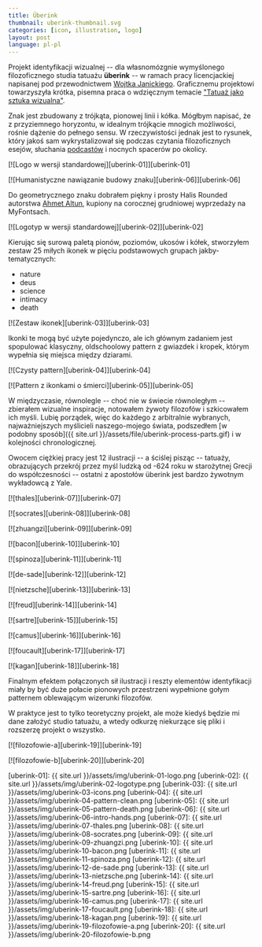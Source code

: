 ```yaml
---
title: Überink
thumbnail: uberink-thumbnail.svg
categories: [icon, illustration, logo]
layout: post
language: pl-pl
---
```


Projekt identyfikacji wizualnej -- dla własnomózgnie wymyślonego filozoficznego studia tatuażu **überink** -- w ramach pracy licencjackiej napisanej pod przewodnictwem [Wojtka Janickiego](http://gobranding.eu/). Graficznemu projektowi towarzyszyła krótka, pisemna praca o wdzięcznym temacie ["Tatuaż jako sztuka wizualna"]({{site.url}}/assets/file/uberink-historia-tatuazu.pdf).

Znak jest zbudowany z trójkąta, pionowej linii i kółka. Mógłbym napisać, że z przyziemnego horyzontu, w idealnym trójkącie mnogich możliwości, rośnie dążenie do pełnego sensu. W rzeczywistości jednak jest to rysunek, który jakoś sam wykrystalizował się podczas czytania filozoficznych esejów, słuchania [podcastów](http://www.partiallyexaminedlife.com/) i nocnych spacerów po okolicy.

[![Logo w wersji standardowej][uberink-01]][uberink-01]

[![Humanistyczne nawiązanie budowy znaku][uberink-06]][uberink-06]

Do geometrycznego znaku dobrałem piękny i prosty Halis Rounded autorstwa [Ahmet Altun](http://www.aatype.net/), kupiony na corocznej grudniowej wyprzedaży na MyFontsach.

[![Logotyp w wersji standardowej][uberink-02]][uberink-02]

Kierując się surową paletą pionów, poziomów, ukosów i kółek, stworzyłem zestaw 25 miłych ikonek w pięciu podstawowych grupach jakby-tematycznych:

- nature
- deus
- science
- intimacy
- death

[![Zestaw ikonek][uberink-03]][uberink-03]

Ikonki te mogą być użyte pojedynczo, ale ich głównym zadaniem jest spopulować klasyczny, oldschoolowy pattern z gwiazdek i kropek, którym wypełnia się miejsca między dziarami.

[![Czysty pattern][uberink-04]][uberink-04]

[![Pattern z ikonkami o śmierci][uberink-05]][uberink-05]

W międzyczasie, równolegle -- choć nie w świecie równoległym -- zbierałem wizualne inspiracje, notowałem żywoty filozofów i szkicowałem ich myśli. Lubię porządek, więc do każdego z arbitralnie wybranych, najważniejszych myślicieli naszego-mojego świata, podszedłem [w podobny sposób]({{ site.url }}/assets/file/uberink-process-parts.gif) i w kolejności chronologicznej.

Owocem ciężkiej pracy jest 12 ilustracji -- a ściślej pisząc -- tatuaży, obrazujących przekrój przez myśl ludzką od -624 roku w starożytnej Grecji do współczesności -- ostatni z apostołów überink jest bardzo żywotnym wykładowcą z Yale.

[![thales][uberink-07]][uberink-07]

[![socrates][uberink-08]][uberink-08]

[![zhuangzi][uberink-09]][uberink-09]

[![bacon][uberink-10]][uberink-10]

[![spinoza][uberink-11]][uberink-11]

[![de-sade][uberink-12]][uberink-12]

[![nietzsche][uberink-13]][uberink-13]

[![freud][uberink-14]][uberink-14]

[![sartre][uberink-15]][uberink-15]

[![camus][uberink-16]][uberink-16]

[![foucault][uberink-17]][uberink-17]

[![kagan][uberink-18]][uberink-18]

Finalnym efektem połączonych sił ilustracji i reszty elementów identyfikacji miały by być duże połacie pionowych przestrzeni wypełnione gołym patternem oblewającym wizerunki filozofów.

W praktyce jest to tylko teoretyczny projekt, ale może kiedyś będzie mi dane założyć studio tatuażu, a wtedy odkurzę niekurzące się pliki i rozszerzę projekt o wszystko.

[![filozofowie-a][uberink-19]][uberink-19]

[![filozofowie-b][uberink-20]][uberink-20]

[uberink-01]: {{ site.url }}/assets/img/uberink-01-logo.png
[uberink-02]: {{ site.url }}/assets/img/uberink-02-logotype.png
[uberink-03]: {{ site.url }}/assets/img/uberink-03-icons.png
[uberink-04]: {{ site.url }}/assets/img/uberink-04-pattern-clean.png
[uberink-05]: {{ site.url }}/assets/img/uberink-05-pattern-death.png
[uberink-06]: {{ site.url }}/assets/img/uberink-06-intro-hands.png
[uberink-07]: {{ site.url }}/assets/img/uberink-07-thales.png
[uberink-08]: {{ site.url }}/assets/img/uberink-08-socrates.png
[uberink-09]: {{ site.url }}/assets/img/uberink-09-zhuangzi.png
[uberink-10]: {{ site.url }}/assets/img/uberink-10-bacon.png
[uberink-11]: {{ site.url }}/assets/img/uberink-11-spinoza.png
[uberink-12]: {{ site.url }}/assets/img/uberink-12-de-sade.png
[uberink-13]: {{ site.url }}/assets/img/uberink-13-nietzsche.png
[uberink-14]: {{ site.url }}/assets/img/uberink-14-freud.png
[uberink-15]: {{ site.url }}/assets/img/uberink-15-sartre.png
[uberink-16]: {{ site.url }}/assets/img/uberink-16-camus.png
[uberink-17]: {{ site.url }}/assets/img/uberink-17-foucault.png
[uberink-18]: {{ site.url }}/assets/img/uberink-18-kagan.png
[uberink-19]: {{ site.url }}/assets/img/uberink-19-filozofowie-a.png
[uberink-20]: {{ site.url }}/assets/img/uberink-20-filozofowie-b.png
